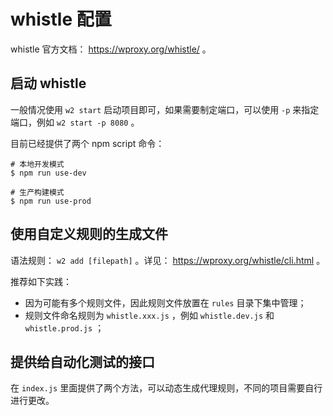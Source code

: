 # whistle 配置

whistle 官方文档： https://wproxy.org/whistle/ 。

## 启动 whistle

一般情况使用 `w2 start` 启动项目即可，如果需要制定端口，可以使用 `-p` 来指定端口，例如 `w2 start -p 8080` 。

目前已经提供了两个 npm script 命令：

```
# 本地开发模式
$ npm run use-dev

# 生产构建模式
$ npm run use-prod
```

## 使用自定义规则的生成文件

语法规则： `w2 add [filepath]` 。详见： https://wproxy.org/whistle/cli.html 。

推荐如下实践：

- 因为可能有多个规则文件，因此规则文件放置在 `rules` 目录下集中管理；
- 规则文件命名规则为 `whistle.xxx.js` ，例如 `whistle.dev.js` 和 `whistle.prod.js` ；

## 提供给自动化测试的接口

在 `index.js` 里面提供了两个方法，可以动态生成代理规则，不同的项目需要自行进行更改。